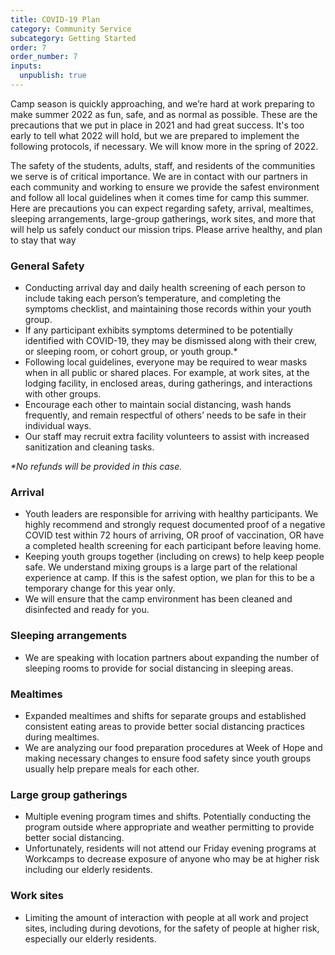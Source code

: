 ```yaml
---
title: COVID-19 Plan
category: Community Service
subcategory: Getting Started
order: 7
order_number: 7
inputs:
  unpublish: true
---
```

Camp season is quickly approaching, and we’re hard at work preparing to make summer 2022 as fun, safe, and as normal as possible. These are the precautions that we put in place in 2021 and had great success. It's too early to tell what 2022 will hold, but we are prepared to implement the following protocols, if necessary. We will know more in the spring of 2022.

The safety of the students, adults, staff, and residents of the communities we serve is of critical importance. We are in contact with our partners in each community and working to ensure we provide the safest environment and follow all local guidelines when it comes time for camp this summer. Here are precautions you can expect regarding safety, arrival, mealtimes, sleeping arrangements, large-group gatherings, work sites, and more that will help us safely conduct our mission trips. Please arrive healthy, and plan to stay that way

### General Safety

* Conducting arrival day and daily health screening of each person to include taking each person’s temperature, and completing the symptoms checklist, and maintaining those records within your youth group.
* If any participant exhibits symptoms determined to be potentially identified with COVID-19, they may be dismissed along with their crew, or sleeping room, or cohort group, or youth group.\*
* Following local guidelines, everyone may be required to wear masks when in all public or shared places. For example, at work sites, at the lodging facility, in enclosed areas, during gatherings, and interactions with other groups.
* Encourage each other to maintain social distancing, wash hands frequently, and remain respectful of others’ needs to be safe in their individual ways.
* Our staff may recruit extra facility volunteers to assist with increased sanitization and cleaning tasks.

*\*No refunds will be provided in this case.*

### Arrival

* Youth leaders are responsible for arriving with healthy participants. We highly recommend and strongly request documented proof of a negative COVID test within 72 hours of arriving, OR proof of vaccination, OR have a completed health screening for each participant before leaving home.
* Keeping youth groups together (including on crews) to help keep people safe. We understand mixing groups is a large part of the relational experience at camp. If this is the safest option, we plan for this to be a temporary change for this year only.
* We will ensure that the camp environment has been cleaned and disinfected and ready for you.

### Sleeping arrangements

* We are speaking with location partners about expanding the number of sleeping rooms to provide for social distancing in sleeping areas.

### Mealtimes

* Expanded mealtimes and shifts for separate groups and established consistent eating areas to provide better social distancing practices during mealtimes.
* We are analyzing our food preparation procedures at Week of Hope and making necessary changes to ensure food safety since youth groups usually help prepare meals for each other.

### Large group gatherings

* Multiple evening program times and shifts. Potentially conducting the program outside where appropriate and weather permitting to provide better social distancing.
* Unfortunately, residents will not attend our Friday evening programs at Workcamps to decrease exposure of anyone who may be at higher risk including our elderly residents.

### Work sites

* Limiting the amount of interaction with people at all work and project sites, including during devotions, for the safety of people at higher risk, especially our elderly residents.